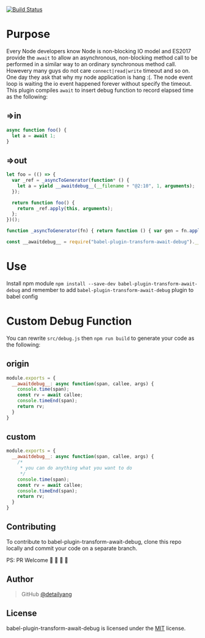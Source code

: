 [![Build Status](https://travis-ci.org/detailyang/babel-plugin-transform-await-debug.svg?branch=master)](https://travis-ci.org/detailyang/babel-plugin-transform-await-debug)

# Purpose

Every Node developers know Node is non-blocking IO model and ES2017 provide the `await`
to allow an asynchronous, non-blocking method call to be performed in a similar way to an ordinary synchronous method call.
Howevery many guys do not care `connect|read|write` timeout and so on. One day they ask that why my node application is hang :(.
The node event loop is waiting the io event happened forever without specify the timeout.
This plugin compiles `await` to insert debug function to record elapsed time as the following:

## =>in

```js
async function foo() {
  let a = await 1;
}
```


## =>out

```js
let foo = (() => {
  var _ref = _asyncToGenerator(function* () {
    let a = yield __awaitdebug__(__filename + "@2:10", 1, arguments);
  });

  return function foo() {
    return _ref.apply(this, arguments);
  };
})();

function _asyncToGenerator(fn) { return function () { var gen = fn.apply(this, arguments); return new Promise(function (resolve, reject) { function step(key, arg) { try { var info = gen[key](arg); var value = info.value; } catch (error) { reject(error); return; } if (info.done) { resolve(value); } else { return Promise.resolve(value).then(function (value) { step("next", value); }, function (err) { step("throw", err); }); } } return step("next"); }); }; }

const __awaitdebug__ = require("babel-plugin-transform-await-debug").__awaitdebug__;
```

# Use

Install npm module `npm install --save-dev babel-plugin-transform-await-debug` and remember to add
`babel-plugin-transform-await-debug` plugin to babel config

# Custom Debug Function

You can rewrite `src/debug.js` then `npm run build` to generate your code as the following:

## origin

```js
module.exports = {
  __awaitdebug__: async function(span, callee, args) {
    console.time(span);
    const rv = await callee;
    console.timeEnd(span);
    return rv;
  }
}
```

## custom

```js
module.exports = {
  __awaitdebug__: async function(span, callee, args) {
    /*
     * you can do anything what you want to do
     */
    console.time(span);
    const rv = await callee;
    console.timeEnd(span);
    return rv;
  }
}
```

Contributing
------------

To contribute to babel-plugin-transform-await-debug, clone this repo locally and commit your code on a separate branch.

PS: PR Welcome :rocket: :rocket: :rocket: :rocket:


Author
------

> GitHub [@detailyang](https://github.com/detailyang)


License
-------
babel-plugin-transform-await-debug is licensed under the [MIT] license.

[MIT]: https://github.com/detailyang/ybw/blob/master/licenses/MIT
